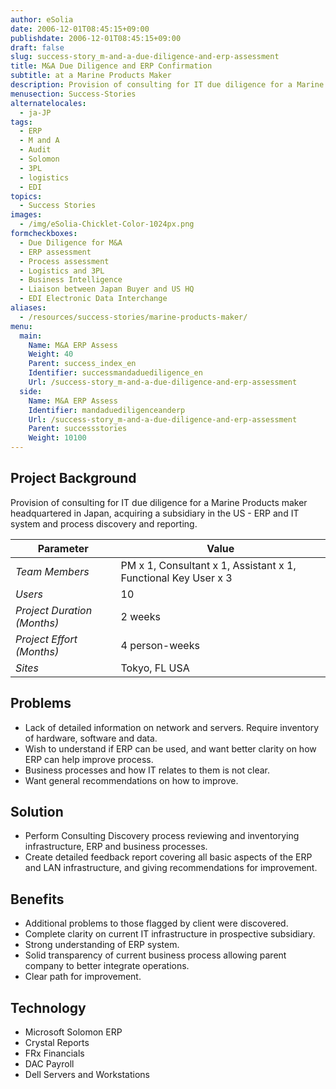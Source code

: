 ```yaml
---
author: eSolia
date: 2006-12-01T08:45:15+09:00
publishdate: 2006-12-01T08:45:15+09:00
draft: false
slug: success-story_m-and-a-due-diligence-and-erp-assessment
title: M&A Due Diligence and ERP Confirmation
subtitle: at a Marine Products Maker
description: Provision of consulting for IT due diligence for a Marine Products maker acquiring a subsidiary in the US - ERP and IT system and process discovery and reporting. - from eSolia Inc.
menusection: Success-Stories
alternatelocales:
  - ja-JP
tags:
  - ERP
  - M and A
  - Audit
  - Solomon
  - 3PL
  - logistics
  - EDI
topics:
  - Success Stories
images:  
  - /img/eSolia-Chicklet-Color-1024px.png
formcheckboxes:
  - Due Diligence for M&A
  - ERP assessment
  - Process assessment
  - Logistics and 3PL
  - Business Intelligence
  - Liaison between Japan Buyer and US HQ
  - EDI Electronic Data Interchange
aliases:
  - /resources/success-stories/marine-products-maker/
menu:
  main:
    Name: M&A ERP Assess
    Weight: 40
    Parent: success_index_en
    Identifier: successmandaduediligence_en
    Url: /success-story_m-and-a-due-diligence-and-erp-assessment
  side:
    Name: M&A ERP Assess
    Identifier: mandaduediligenceanderp
    Url: /success-story_m-and-a-due-diligence-and-erp-assessment
    Parent: successstories
    Weight: 10100
---
```


## Project Background

Provision of consulting for IT due diligence for a Marine Products maker headquartered in Japan, acquiring a subsidiary in the US - ERP and IT system and process discovery and reporting.

Parameter | Value
------|------
_Team Members_ | PM x 1, Consultant x 1, Assistant x 1, Functional Key User x 3
_Users_ | 10
_Project Duration (Months)_ | 2 weeks
_Project Effort (Months)_ | 4 person-weeks
_Sites_ | Tokyo, FL USA

## Problems

* Lack of detailed information on network and servers. Require inventory of hardware, software and data.
* Wish to understand if ERP can be used, and want better clarity on how ERP can help improve process.
* Business processes and how IT relates to them is not clear.
* Want general recommendations on how to improve.

## Solution

* Perform Consulting Discovery process reviewing and inventorying infrastructure, ERP and business processes.
* Create detailed feedback report covering all basic aspects of the ERP and LAN infrastructure, and giving recommendations for improvement.

## Benefits

* Additional problems to those flagged by client were discovered.
* Complete clarity on current IT infrastructure in prospective subsidiary.
* Strong understanding of ERP system.
* Solid transparency of current business process allowing parent company to better integrate operations.
* Clear path for improvement.

## Technology

* Microsoft Solomon ERP
* Crystal Reports
* FRx Financials
* DAC Payroll
* Dell Servers and Workstations
